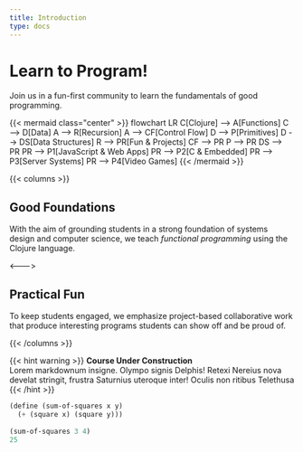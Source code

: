 ```yaml
---
title: Introduction
type: docs
---
```


# Learn to Program!

Join us in a fun-first community to learn the fundamentals of good programming.

{{< mermaid class="center" >}}
flowchart LR
    C[Clojure] --> A[Functions]
    C --> D[Data]
    A --> R[Recursion]
    A --> CF[Control Flow]
    D --> P[Primitives]
    D --> DS[Data Structures]
    R --> PR[Fun & Projects]
    CF --> PR
    P --> PR
    DS --> PR
    PR --> P1[JavaScript & Web Apps]
    PR --> P2[C & Embedded]
    PR --> P3[Server Systems]
    PR --> P4[Video Games]
{{< /mermaid >}}


{{< columns >}}

## Good Foundations

With the aim of grounding students in a strong foundation of systems
design and computer science, we teach *functional programming* using
the Clojure language.

<--->

## Practical Fun

To keep students engaged, we emphasize project-based collaborative
work that produce interesting programs students can show off and be
proud of.

{{< /columns >}}


{{< hint warning >}}
**Course Under Construction**  
Lorem markdownum insigne. Olympo signis Delphis! Retexi Nereius nova develat
stringit, frustra Saturnius uteroque inter! Oculis non ritibus Telethusa
{{< /hint >}}


```scm
(define (sum-of-squares x y)
  (+ (square x) (square y)))
  
(sum-of-squares 3 4)
25
```
